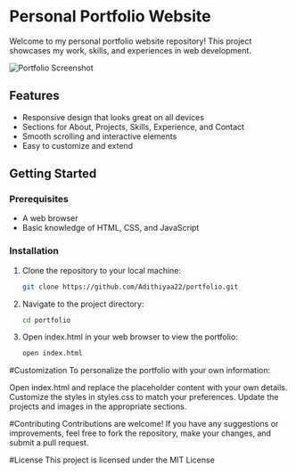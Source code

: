 # Personal Portfolio Website

Welcome to my personal portfolio website repository! This project showcases my work, skills, and experiences in web development.

![Portfolio Screenshot](path/to/your/image.png)

## Features

- Responsive design that looks great on all devices
- Sections for About, Projects, Skills, Experience, and Contact
- Smooth scrolling and interactive elements
- Easy to customize and extend

## Getting Started

### Prerequisites

- A web browser
- Basic knowledge of HTML, CSS, and JavaScript

### Installation

1. Clone the repository to your local machine:
   ```bash
   git clone https://github.com/Adithiyaa22/portfolio.git
2. Navigate to the project directory:
   ```bash
   cd portfolio
3. Open index.html in your web browser to view the portfolio:
   ```bash
   open index.html

#Customization
To personalize the portfolio with your own information:

Open index.html and replace the placeholder content with your own details.
Customize the styles in styles.css to match your preferences.
Update the projects and images in the appropriate sections.

#Contributing
Contributions are welcome! If you have any suggestions or improvements, feel free to fork the repository, make your changes, and submit a pull request.

#License
This project is licensed under the MIT License 
